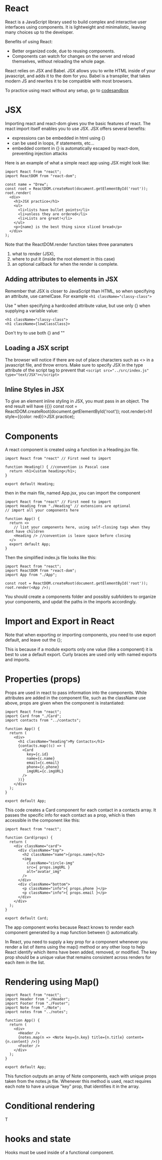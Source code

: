 # React
React is a JavaScript library used to build complex and interactive user interfaces using components.  It is lightweight and minimalistic, leaving many choices up to the developer.

Benefits of using React:
- Better organized code, due to reusing components.
- Components can watch for changes on the server and reload themselves, without reloading the whole page. 

React relies on JSX and Babel. JSX allows you to write HTML inside of your javascript, and adds it to the dom for you.  Babel is a transpiler, that takes modern JS and rewrites it to be compatible with most browsers.

To practice using react without any setup, go to [codesandbox](codesandbox.io) 

# JSX 
Importing react and react-dom gives you the basic features of react. The react import itself enables you to use JSX. JSX offers several benefits:
- expressions can be embedded in html using {}
- can be used in loops, if statements, etc...
- embedded content in {} is automatically escaped by react-dom, preventing injection attacks

Here is an example of what a simple react app using JSX might look like:
```
import React from "react";
import ReactDOM from "react-dom";

const name = "Drew";
const root = ReactDOM.createRoot(document.getElementById('root'));
root.render(
  <div>
    <h1>JSX practice</h1>
    <ul>
      <li>lists have bullet points</li>
      <li>unless they are ordered</li>
      <li>Lists are great!</li>
    </ul>
    <p>{name} is the best thing since sliced bread</p>
  </div>
);
```
Note that the ReactDOM.render function takes three paramaters
1. what to render (JSX),
2. where to put it (inside the root element in this case)
3. an optional callback for when the render is complete.

## Adding attributes to elements in JSX
Remember that JSX is closer to JavaScript than HTML, so when specifying an attribute, use camelCase. For example ```<h1 className="classy-class">```

Use " when specifying a hardcoded attribute value, but use only {} when supplying a variable value:
```
<h1 className="classy-class">
<h1 className={lowClassClass}>
```
Don't try to use both {} and ""

## Loading a JSX script
The browser will notice if there are out of place characters such as <> in a javascript file, and throw errors. Make sure to specify JSX in the type attribute of the script tag to prevent that
```<script src="../src/index.js" type="text/JSX"></script>```

## Inline Styles in JSX
To give an element inline styling in JSX, you must pass in an object. The end result will have {{}}
const root = ReactDOM.createRoot(document.getElementById('root'));
root.render(<h1 style={{color: red}}>JSX practice</h1>);

# Components 
A react component is created using a function in a Heading.jsx file. 
```
import React from "react" // First need to import

function Heading() { //convention is Pascal case
  return <h1>Custom heading</h1>;
}

export default Heading;
```

then in the main file, named App.jsx, you can import the component
```
import React from "react" // First need to import
import Heading from "./Heading" // extensions are optional
// import all your components here

function App() {
  return <>
    // list your components here, using self-closing tags when they dont have children
    <Heading /> //convention is leave space before closing
  </>
  export default App;
}
```

Then the simplified index.js file looks like this:
```
import React from "react";
import ReactDOM from "react-dom";
import App from "./App";

const root = ReactDOM.createRoot(document.getElementById('root'));
root.render(<App />);
```
You should create a components folder and possibly subfolders to organize your components, and updat the paths in the imports accordingly.

# Import and Export in React
Note that when exporting or importing components, you need to use export default, and leave out the {};

This is because if a module exports only one value (like a component) it is best to use a default export. Curly braces are used only with named exports and imports.

# Properties (props) 
Props are used in react to pass information into the components. While attributes are added in the component file, such as the className use above, props are given when the component is instantiated: 
```
import React from "react";
import Card from "./Card";
import contacts from "../contacts";

function App() {
  return (
    <div>
      <h1 className="heading">My Contacts</h1>
      {contacts.map((c) => (
        <Card
          key={c.id}
          name={c.name}
          email={c.email}
          phone={c.phone}
          imgURL={c.imgURL}
        />
      ))}
    </div>
  );
}

export default App;

```
This code creates a Card component for each contact in a contacts array. It passes the specific info for each contact as a prop, which is then accessible in the component like this:
```
import React from "react";

function Card(props) {
  return (
    <div className="card">
      <div className="top">
        <h2 className="name">{props.name}</h2>
        <img
          className="circle-img"
          src={ props.imgURL }
          alt="avatar_img"
        />
      </div>
      <div className="bottom">
        <p className="info">{ props.phone }</p>
        <p className="info">{ props.email }</p>
      </div>
    </div>
  );
}

export default Card;
```

The app component works because React knows to render each component generated by a map function between {} automatically.

In React, you need to supply a key prop for a component whenever you render a list of items using the map() method or any other loop to help React identify which items have been added, removed, or modified. The key prop should be a unique value that remains consistent across renders for each item in the list.

# Rendering using Map()
```
import React from "react";
import Header from "./Header";
import Footer from "./Footer";
import Note from "./Note";
import notes from "../notes";

function App() {
  return (
    <div>
      <Header />
      {notes.map(n => <Note key={n.key} title={n.title} content={n.content} />)}
      <Footer />
    </div>
  );
}

export default App;
```
This function outputs an array of Note components, each with unique props taken from the notes.js file.  Whenever this method is used, react requires each note to have a unique "key" prop, that identifies it in the array.

# Conditional rendering

T

# hooks and state
Hooks must be used inside of a functional component.